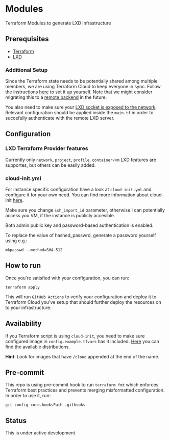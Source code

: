 # Modules 

Terraform Modules to generate LXD infrastructure

## Prerequisites

* [Terraform](https://learn.hashicorp.com/tutorials/terraform/install-cli)
* [LXD](https://linuxcontainers.org/lxd/getting-started-cli/)

### Additional Setup 

Since the Terraform state needs to be potentially shared among multiple members, we are using Terraform Cloud to keep everyone in sync. Follow the instructions [here](https://developer.hashicorp.com/terraform/tutorials/cloud-get-started/cloud-sign-up) to set it up yourself. Note that we might consider migrating this to a [remote backend](https://developer.hashicorp.com/terraform/language/settings/backends/configuration) in the future.

You also need to make sure your [LXD socket is exposed to the network](https://linuxcontainers.org/lxd/docs/master/howto/server_expose/). Relevant configuration should be applied inside the `main.tf` in order to succefully authenticate with the remote LXD server.


## Configuration

### LXD Terraform Provider features

Currently only `network`, `project`, `profile`, `container/vm` LXD features are supportes, but others can be easily added.

### cloud-init.yml

For instance specific configuration have a look at `cloud-init.yml` and configure it for your own need. You can find more information about cloud-init [here](https://cloudinit.readthedocs.io/en/latest/index.html).

Make sure you change `ssh_import_id` parameter, otherwise I can potentially access you VM, if the instance is publicly accesible.

Both admin public key and password-based authentication is enabled.

To replace the value of hashed_passwrd, generate a password yourself using e.g.:

	mkpasswd --method=SHA-512

## How to run

Once you're satisfied with your configuration, you can run:

    terraform apply
    
This will run `GitHub Actions` to verify your configuration and deploy it to Terraform Cloud you've setup that should further deploy the resources on to your infrastructure.

## Availability

If you Terraform script is using `cloud-init`, you need to make sure configured image in `config.example.tfvars` has it included. [Here](https://cloudinit.readthedocs.io/en/latest/topics/availability.html) you can find the available distributions. 

**Hint**: Look for images that have `/cloud` appended at the end of the name.

## Pre-commit

This repo is using pre-commit hook to run `terraform fmt` which enforces Terraform best practices and prevents merging misformatted configuration. 
In order to use it, run:

	git config core.hooksPath .githooks

## Status

This is under active development
